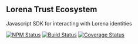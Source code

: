 ## Lorena Trust Ecosystem

Javascript SDK for interacting with Lorena identities

[![NPM Status](https://img.shields.io/npm/v/@caelumlabs/blockchain.svg?style=flat)](https://www.npmjs.com/package/@caelumlabs/blockchain)
[![Build Status](https://travis-ci.org/caelumlabs/lorena.svg?branch=master)](https://travis-ci.org/caelumlabs/lorena)
[![Coverage Status](https://coveralls.io/repos/github/Caelumlabs/lorena/badge.svg?branch=master)](https://coveralls.io/github/Caelumlabs/lorena?branch=master)
